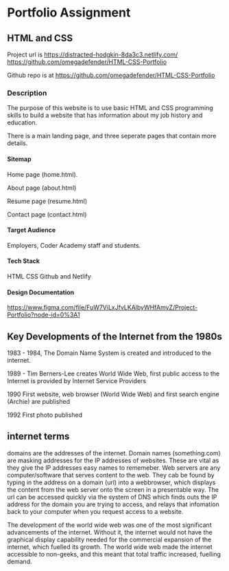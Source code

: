 # Portfolio Assignment
## **HTML and CSS**

Project url is 
https://distracted-hodgkin-8da3c3.netlify.com/
https://github.com/omegadefender/HTML-CSS-Portfolio

Github repo is at
https://github.com/omegadefender/HTML-CSS-Portfolio

### **Description**

The purpose of this website is to use basic HTML and CSS programming skills to build a website that has information about my job history and education.

There is a main landing page, and three seperate pages that contain more details.

#### Sitemap
Home page (home.html).

About page (about.html)

Resume page (resume.html)

Contact page (contact.html)

#### Target Audience
Employers, Coder Academy staff and students.

#### Tech Stack
HTML CSS Github and Netlify

#### Design Documentation
https://www.figma.com/file/FuW7ViLxJfvLKAlbyWHfAmyZ/Project-Portfolio?node-id=0%3A1


## **Key Developments of the Internet from the 1980s**

1983 - 1984, The Domain Name System is created and introduced to the internet.

1989 - Tim Berners-Lee creates World Wide Web, first public access to the Internet is provided by Internet Service Providers 

1990 First website, web browser (World Wide Web) and first search engine (Archie) are published

1992 First photo published


## **internet terms**

domains are the addresses of the internet. Domain names (something.com) are masking addresses for the IP addresses of websites. These are vital as they give the IP addresses easy names to rememeber. Web servers are any computer/software that serves content to the web. They cab be found by typing in the address on a domain (url) into a webbrowser, which displays the content from the web server onto the screen in a presentable way. The url can be accessed quickly via the system of DNS which finds outs the IP address for the domain you are trying to access, and relays that infomation back to your computer when you request access to a website.

The development of the world wide web was one of the most significant advancements of the internet. Without it, the internet would not have the graphical display capability needed for the commercial expansion of the internet, which fuelled its growth. The world wide web made the internet accessible to non-geeks, and this meant that total traffic increased, fuelling demand. 





